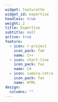 ```yaml
---
widget: featurette
widget_id: expertise
headless: true
weight: 2
title: Expertise
subtitle: null
active: true
feature:
  - icon: r-project
    icon_pack: fab
    name: C++
  - icon: chart-line
    icon_pack: fas
    name: C#
  - icon: camera-retro
    icon_pack: fas
    name: HTML
design:
  columns: ""
---
```

